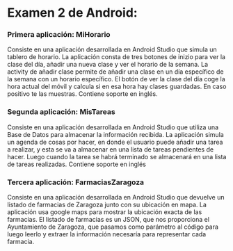 # Examen 2 de Android:

### Primera aplicación: MiHorario
Consiste en una aplicación desarrollada en Android Studio que simula un tablero de horario. La aplicación consta de tres botones de inizio para ver la clase del día, añadir una nueva clase y ver el horario de la semana. La activity de añadir clase permite de añadir una clase en un día específico de la semana con un horario específico. El botón de ver la clase del día coge la hora actual del móvil y calcula si en esa hora hay clases guardadas. En caso positivo te las muestras. Contiene soporte en inglés. 


### Segunda aplicación: MisTareas
Consiste en una aplicación desarrollada en Android Studio que utiliza una Base de Datos para almacenar la información recibida. La aplicación simula un agenda de cosas por hacer, en donde el usuario puede añadir una tarea a realizar, y esta se va a almacenar en una lista de tareas pendientes de hacer. Luego cuando la tarea se habrá terminado se almacenará en una lista de tareas realizadas. Contiene soporte en inglés


### Tercera aplicación: FarmaciasZaragoza
Consiste en una aplicación desarrollada en Android Studio que devuelve un listado de farmacias de Zaragoza junto con su ubicación en mapa. La aplicación usa google maps para mostrar la ubicación exacta de las farmacias. El listado de farmacias es un JSON, que nos proporciona el Ayuntamiento de Zaragoza, que pasamos como parámetro al código para luego leerlo y extraer la información necesaría para representar cada farmacia. 
